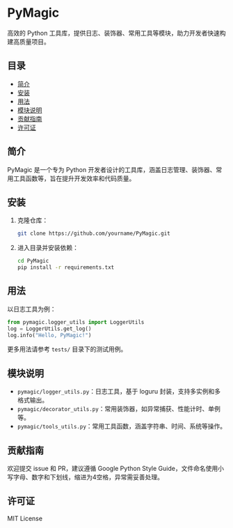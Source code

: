 # PyMagic

高效的 Python 工具库，提供日志、装饰器、常用工具等模块，助力开发者快速构建高质量项目。

## 目录
- [简介](#简介)
- [安装](#安装)
- [用法](#用法)
- [模块说明](#模块说明)
- [贡献指南](#贡献指南)
- [许可证](#许可证)

## 简介
PyMagic 是一个专为 Python 开发者设计的工具库，涵盖日志管理、装饰器、常用工具函数等，旨在提升开发效率和代码质量。

## 安装
1. 克隆仓库：
   ```bash
   git clone https://github.com/yourname/PyMagic.git
   ```
2. 进入目录并安装依赖：
   ```bash
   cd PyMagic
   pip install -r requirements.txt
   ```

## 用法
以日志工具为例：
```python
from pymagic.logger_utils import LoggerUtils
log = LoggerUtils.get_log()
log.info("Hello, PyMagic!")
```
更多用法请参考 `tests/` 目录下的测试用例。

## 模块说明
- `pymagic/logger_utils.py`：日志工具，基于 loguru 封装，支持多实例和多格式输出。
- `pymagic/decorator_utils.py`：常用装饰器，如异常捕获、性能计时、单例等。
- `pymagic/tools_utils.py`：常用工具函数，涵盖字符串、时间、系统等操作。

## 贡献指南
欢迎提交 issue 和 PR，建议遵循 Google Python Style Guide，文件命名使用小写字母、数字和下划线，缩进为4空格，异常需妥善处理。

## 许可证
MIT License